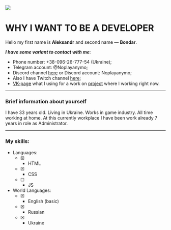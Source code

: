 ![](https://i.imgur.com/gTEnhwh.jpg)
# WHY I WANT TO BE A DEVELOPER

Hello my first name is **Aleksandr** and second name — **Bondar**.

_**I have some variant to contact with me**_:
- Phone number: +38-096-26-777-54 (Ukraine);
- Telegram account: @Noplayanymo;
- Discord channel [here](https://discord.gg/SKCqkdc "Link on Discord server") or Discord account: Noplayanymo;
- Also I have Twitch channel [here](https://www.twitch.tv/noplayanymo "Link on Twich channel");
- [VK-page](https://vk.com/noplayanymo "Link on private VK-page") what I using for a work on [project](https://firestorm-servers.com/) where I working right now.

---------
### Brief information about yourself

I have 33 years old. Living in Ukraine. Works in game industry. All time working at home. At this currently workplace I have been work already 7 years in role as Administrator.

----------
### My skills:
- Languages:
  - [x] - HTML
  - [x] - CSS
  - [ ] - JS
- World Languages:
  - [x] - English (basic)
  - [x] - Russian
  - [x] - Ukraine